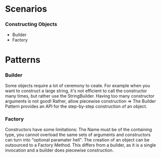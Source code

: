 # Scenarios

### Constructing Objects
- Builder
- Factory

# Patterns

### Builder

Some objects require a lot of ceremony to ceate. For example when you want to construct a large string, it's not efficient to call the constructor many times, but rather use the StringBuilder.
Having too many constructor arguments is not good! Rather, allow piecewise construction => The Builder Pattern provides an API for the step-by-step construction of an object.

### Factory

Constructors have some limitations: The Name must be of the containing type, you cannot overload the same sets of arguments and constructors can turn into "optional paramater hell".
The creation of an object can be outsourced to a Factory Method. This differs from a builder, as it is a single invocation and a builder does piecewise construction.